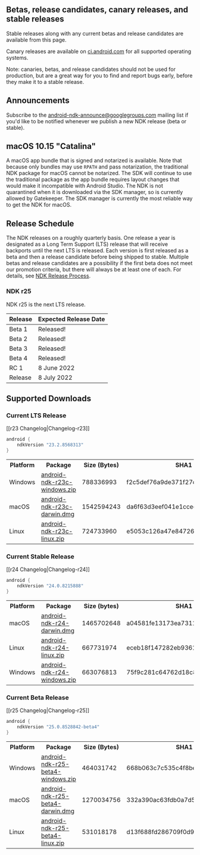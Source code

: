 ## Betas, release candidates, canary releases, and stable releases

Stable releases along with any current betas and release candidates are available from this page.

Canary releases are available on [ci.android.com](https://ci.android.com/builds/branches/aosp-master-ndk/grid?) for all supported operating systems.

Note: canaries, betas, and release candidates should not be used for production, but are a great way for you to find and report bugs early, before they make it to a stable release.

## Announcements

Subscribe to the [android-ndk-announce@googlegroups.com](https://groups.google.com/g/android-ndk-announce) mailing list if you'd like to be notified whenever we publish a new NDK release (beta or stable).

## macOS 10.15 "Catalina"

A macOS app bundle that is signed and notarized is available. Note that because only bundles may use `RPATH` and pass notarization, the traditional NDK package for macOS cannot be notarized. The SDK will continue to use the traditional package as the app bundle requires layout changes that would make it incompatible with Android Studio. The NDK is not quarantined when it is downloaded via the SDK manager, so is currently allowed by Gatekeeper. The SDK manager is currently the most reliable way to get the NDK for macOS.

## Release Schedule

The NDK releases on a roughly quarterly basis. One release a year is designated
as a Long Term Support (LTS) release that will receive backports until the next
LTS is released. Each version is first released as a beta and then a release
candidate before being shipped to stable. Multiple betas and release candidates
are a possibility if the first beta does not meet our promotion criteria, but
there will always be at least one of each. For details, see [NDK Release
Process](/android/ndk/wiki/NDK-Release-Process).

### NDK r25

NDK r25 is the next LTS release.

Release | Expected Release Date
------- | ---------------------
Beta 1  | Released!
Beta 2  | Released!
Beta 3  | Released!
Beta 4  | Released!
RC 1    | 8 June 2022
Release | 8 July 2022

## Supported Downloads

### Current LTS Release

[[r23 Changelog|Changelog-r23]]

```gradle
android {
    ndkVersion "23.2.8568313"
}
```

<table>
  <tr>
    <th>Platform</th>
    <th>Package</th>
    <th>Size (Bytes)</th>
    <th>SHA1 Checksum</th>
  </tr>
  <tr>
    <td>Windows</td>
    <td><a href="https://dl.google.com/android/repository/android-ndk-r23c-windows.zip">android-ndk-r23c-windows.zip</a></td>
    <td>788336993</td>
    <td>f2c5def76a9de371f27d028864fe301ab4fe0cf8</td>
  </tr>
  <tr>
    <td>macOS</td>
    <td><a href="https://dl.google.com/android/repository/android-ndk-r23c-darwin.dmg">android-ndk-r23c-darwin.dmg</a></td>
    <td>1542594243</td>
    <td>da6f63d3eef041e1cceca449461c6d9148e879b7</td>
  </tr>
  <tr>
    <td>Linux</td>
    <td><a href="https://dl.google.com/android/repository/android-ndk-r23c-linux.zip">android-ndk-r23c-linux.zip</a></td>
    <td>724733960</td>
    <td>e5053c126a47e84726d9f7173a04686a71f9a67a</td>
  </tr>
</table>

### Current Stable Release

[[r24 Changelog|Changelog-r24]]

```gradle
android {
    ndkVersion "24.0.8215888"
}
```

<table>
  <tr>
    <th>Platform</th>
    <th>Package</th>
    <th>Size (bytes)</th>
    <th>SHA1 Checksum</th>
  </tr>
  <tr>
    <td>macOS</td>
    <td><a href="https://dl.google.com/android/repository/android-ndk-r24-darwin.dmg">android-ndk-r24-darwin.dmg</a></td>
    <td>1465702648</td>
    <td>a04581fe13173ea731168c6a1e73390ab628d1aa</td>
  </tr>
  <tr>
    <td>Linux</td>
    <td><a href="https://dl.google.com/android/repository/android-ndk-r24-linux.zip">android-ndk-r24-linux.zip</a></td>
    <td>667731974</td>
    <td>eceb18f147282eb93615eff1ad84a9d3962fbb31</td>
  </tr>
  <tr>
    <td>Windows</td>
    <td><a href="https://dl.google.com/android/repository/android-ndk-r24-windows.zip">android-ndk-r24-windows.zip</a></td>
    <td>663076813</td>
    <td>75f9c281c64762d18c84da465f486c60def47829</td>
  </tr>
</table>

### Current Beta Release

[[r25 Changelog|Changelog-r25]]

```gradle
android {
    ndkVersion "25.0.8528842-beta4"
}
```

<table>
  <tr>
    <th>Platform</th>
    <th>Package</th>
    <th>Size (Bytes)</th>
    <th>SHA1 Checksum</th>
  </tr>
  <tr>
    <td>Windows</td>
    <td><a href="https://dl.google.com/android/repository/android-ndk-r25-beta4-windows.zip">android-ndk-r25-beta4-windows.zip</a></td>
    <td>464031742</td>
    <td>668b063c7c535c4f8be52c84acebb5779935203b</td>
  </tr>
  <tr>
    <td>macOS</td>
    <td><a href="https://dl.google.com/android/repository/android-ndk-r25-beta4-darwin.dmg">android-ndk-r25-beta4-darwin.dmg</a></td>
    <td>1270034756</td>
    <td>332a390ac63fdb0a7d5993008d101c87ab1598c2</td>
  </tr>
  <tr>
    <td>Linux</td>
    <td><a href="https://dl.google.com/android/repository/android-ndk-r25-beta4-linux.zip">android-ndk-r25-beta4-linux.zip</a></td>
    <td>531018178</td>
    <td>d13f688fd286709f0d950c75119ec9fcad8a47ff</td>
  </tr>
</table>
